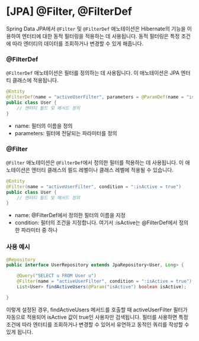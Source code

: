 # [JPA] @Filter, @FilterDef

Spring Data JPA에서 `@Filter` 및 `@FilterDef` 애노테이션은 Hibernate의 기능을 이용하여 엔터티에 대한 동적 필터링을 적용하는 데 사용됩니다. 
동적 필터링은 특정 조건에 따라 엔터티의 데이터를 조회하거나 변경할 수 있게 해줍니다.

### @FilterDef
`@FilterDef` 애노테이션은 필터를 정의하는 데 사용됩니다. 
이 애노테이션은 JPA 엔터티 클래스에 적용됩니다.

```java
@Entity
@FilterDef(name = "activeUserFilter", parameters = @ParamDef(name = "isActive", type = "boolean"))
public class User {
    // 엔터티 필드 및 메서드 정의
}
```
* name: 필터의 이름을 정의
* parameters: 필터에 전달되는 파라미터를 정의

### @Filter
`@Filter` 애노테이션은 `@FilterDef`에서 정의한 필터를 적용하는 데 사용됩니다. 
이 애노테이션은 엔터티 클래스의 필드 레벨이나 클래스 레벨에 적용될 수 있습니다.

```java
@Entity
@Filter(name = "activeUserFilter", condition = ":isActive = true")
public class User {
    // 엔터티 필드 및 메서드 정의
}
```
* name: @FilterDef에서 정의한 필터의 이름을 지정
* condition: 필터의 조건을 지정합니다. 여기서 :isActive는 @FilterDef에서 정의한 파라미터 중 하나


### 사용 예시
```java
@Repository
public interface UserRepository extends JpaRepository<User, Long> {

    @Query("SELECT u FROM User u")
    @Filter(name = "activeUserFilter", condition = ":isActive = true")
    List<User> findActiveUsers(@Param("isActive") boolean isActive);

}
```
이렇게 설정된 경우, findActiveUsers 메서드를 호출할 때 activeUserFilter 필터가 자동으로 적용되어 isActive 값이 true인 사용자만 검색됩니다. 
필터를 사용하면 특정 조건에 따라 엔터티를 조회하거나 변경할 수 있어서 유연하고 동적인 쿼리를 작성할 수 있게 됩니다.
